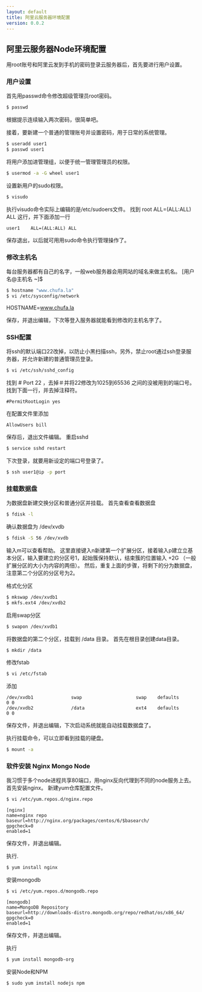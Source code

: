 ```yaml
---
layout: default
title: 阿里云服务器环境配置
version: 0.0.2
---
```

## 阿里云服务器Node环境配置

用root账号和阿里云发到手机的密码登录云服务器后，首先要进行用户设置。
### 用户设置
首先用passwd命令修改超级管理员root密码。
```bash
$ passwd
```
根据提示连续输入两次密码，很简单吧。

接着，要新建一个普通的管理账号并设置密码，用于日常的系统管理。
```bash
$ useradd user1
$ passwd user1
```
将用户添加进管理组，以便于统一管理管理员的权限。
```bash
$ usermod -a -G wheel user1
```

设置新用户的sudo权限。
```bash
$ visudo
```
执行visudo命令实际上编辑的是/etc/sudoers文件。
找到 root    ALL=(ALL:ALL) ALL 这行，并下面添加一行
```
user1    ALL=(ALL:ALL) ALL
```
保存退出，以后就可用用sudo命令执行管理操作了。

### 修改主机名
每台服务器都有自己的名字，一般web服务器会用网站的域名来做主机名。
[用户名@主机名 ~]$ 
```bash
$ hostname "www.chufa.la"
$ vi /etc/sysconfig/network
```
HOSTNAME=www.chufa.la

保存，并退出编辑，下次等登入服务器就能看到修改的主机名字了。

### SSH配置
将ssh的默认端口22改掉，以防止小黑扫描ssh，另外，禁止root通过ssh登录服务器，并允许新建的普通管理员登录。
```bash
$ vi /etc/ssh/sshd_config
```
找到 # Port 22 ，去掉＃并将22修改为1025到65536 之间的没被用到的端口号。
找到下面一行，并去掉注释符。
```
#PermitRootLogin yes 
```
在配置文件里添加
``` 
AllowUsers bill
```
保存后，退出文件编辑。
重启sshd
```bash
$ service sshd restart
```
下次登录，就要用新设定的端口号登录了。
```bash
$ ssh user1@ip -p port 
```

### 挂载数据盘
为数据盘新建交换分区和普通分区并挂载。
首先查看查看数据盘
```bash
$ fdisk -l 
```
确认数据盘为 /dev/xvdb 
```bash
$ fdisk -S 56 /dev/xvdb
```
输入m可以查看帮助。
这里直接键入n新建第一个扩展分区，接着输入p建立立基本分区，输入要建立的分区号1，起始簇保持默认，结束簇的位置输入 +2G （一般扩展分区的大小为内容的两倍）。
然后，重复上面的步骤，将剩下的分为数据盘，注意第二个分区的分区号为2。 

格式化分区
```bash
$ mkswap /dev/xvdb1
$ mkfs.ext4 /dev/xvdb2
```

启用swap分区
```bash
$ swapon /dev/xvdb1
```
将数据盘的第二个分区，挂载到 /data 目录。
首先在根目录创建data目录。
```bash
$ mkdir /data
```
修改fstab
```bash
$ vi /etc/fstab
```
添加
```
/dev/xvdb1              swap                    swap    defaults        0 0
/dev/xvdb2              /data                   ext4    defaults        0 0
```
保存文件，并退出编辑，下次启动系统就能自动挂载数据盘了。

执行挂载命令，可以立即看到挂载的硬盘。
```bash
$ mount -a
```

### 软件安装 Nginx Mongo Node
我习惯于多个node进程共享80端口，用nginx反向代理到不同的node服务上去。
首先安装nginx。
新建yum仓库配置文件。
```bash
$ vi /etc/yum.repos.d/nginx.repo
```
```
[nginx]
name=nginx repo
baseurl=http://nginx.org/packages/centos/6/$basearch/
gpgcheck=0
enabled=1
```
保存文件，并退出编辑。

执行.
```bash
$ yum install nginx
```

安装mongodb
```bash
$ vi /etc/yum.repos.d/mongodb.repo
```

```
[mongodb]
name=MongoDB Repository
baseurl=http://downloads-distro.mongodb.org/repo/redhat/os/x86_64/
gpgcheck=0
enabled=1
```

保存文件，并退出编辑。

执行
```bash
$ yum install mongodb-org
```

安装Node和NPM
```bash
$ sudo yum install nodejs npm
```


